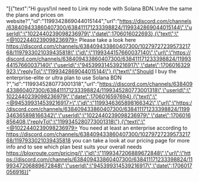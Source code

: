 "[{\"text\":\"Hi guys!\\nI need to Link my node with Solana BDN.\\nAre the same the plans and prices on website?\",\"id\":\"1199342869044015144\",\"url\":\"https://discord.com/channels/638409433860407300/638411171233398824/1199342869044015144\",\"userId\":\"1022440239098236979\",\"date\":1706016022693},{\"text\":\"<@1022440239098236979> Please take a look here https://discord.com/channels/638409433860407300/1027972723957321768/1197933021039435818\",\"id\":\"1199344157660037140\",\"url\":\"https://discord.com/channels/638409433860407300/638411171233398824/1199344157660037140\",\"userId\":\"945399314539216917\",\"date\":1706016329923,\"replyTo\":\"1199342869044015144\"},{\"text\":\"Should I buy the enterprise-elite or ultra plan to use Solana BDN ?\",\"id\":\"1199345280773001318\",\"url\":\"https://discord.com/channels/638409433860407300/638411171233398824/1199345280773001318\",\"userId\":\"1022440239098236979\",\"date\":1706016597694},{\"text\":\"<@945399314539216917>\",\"id\":\"1199346365898166342\",\"url\":\"https://discord.com/channels/638409433860407300/638411171233398824/1199346365898166342\",\"userId\":\"1022440239098236979\",\"date\":1706016856408,\"replyTo\":\"1199345280773001318\"},{\"text\":\"<@1022440239098236979> You need at least an enterprise according to https://discord.com/channels/638409433860407300/1027972723957321768/1197933021039435818 you can take a look at our pricing page for more info and to see which plan best suits your overall needs https://bloxroute.com/pricing/\",\"id\":\"1199347206889672848\",\"url\":\"https://discord.com/channels/638409433860407300/638411171233398824/1199347206889672848\",\"userId\":\"945399314539216917\",\"date\":1706017056916}]"